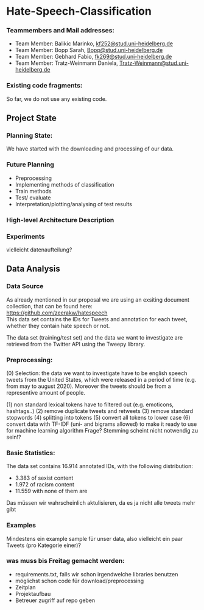 # Hate-Speech-Classification

### Teammembers and Mail addresses:
- Team Member: Balikic Marinko,
kf252@stud.uni-heidelberg.de
- Team Member: Bopp Sarah,
Bopp@stud.uni-heidelberg.de
- Team Member: Gebhard Fabio,
fk269@stud.uni-heidelberg.de
- Team Member: Tratz-Weinmann Daniela,
Tratz-Weinmann@stud.uni-heidelberg.de

### Existing code fragments:
So far, we do not use any existing code.

## Project State

### Planning State:
We have started with the downloading and processing of our data.

### Future Planning
+ Preprocessing
+ Implementing methods of classification
+ Train methods
+ Test/ evaluate
+ Interpretation/plotting/analysing of test results

### High-level Architecture Description

### Experiments

vielleicht datenaufteilung?

## Data Analysis

### Data Source

As already mentioned in our proposal we are using an exsiting document collection, that can be found here:  
<https://github.com/zeerakw/hatespeech>   
This data set contains the IDs for Tweets and annotation for each tweet, whether they contain hate speech or not.

The data set (training/test set) and the data we want to investigate are retrieved from the Twitter API using the Tweepy library.

### Preprocessing:

(0) Selection: the data we want to investigate have to be english speech tweets from the United States, which were released in a period of time (e.g. from may to august
    2020). Moreover the tweets should be from a representive amount of people.

(1) non standard lexical tokens have to filtered out (e.g. emoticons, hashtags..)
(2) remove duplicate tweets and retweets
(3) remove standard stopwords
(4) splitting into tokens
(5) convert all tokens to lower case
(6) convert data with TF-IDF (uni- and bigrams allowed) to make it ready to use for machine learning algorithm
Frage? Stemming scheint nicht notwendig zu sein!?

### Basic Statistics:

 The data set contains 16.914 annotated IDs, with the following distribution:  
 - 3.383 of sexist content 
 - 1.972 of racism content 
 - 11.559 with none of them are 
 
 Das müssen wir wahrscheinlich aktulisieren, da es ja nicht alle tweets mehr gibt
 
 ### Examples
 
 Mindestens ein example sample für unser data, also vielleicht ein paar Tweets (pro Kategorie einer)?
 
 
 ### was muss bis Freitag gemacht werden:
 + requirements.txt, falls wir schon irgendwelche libraries benutzen
 + möglichst schon code für download/preprocessing
 + Zeitplan
 + Projektaufbau
 + Betreuer zugriff auf repo geben
 
 

